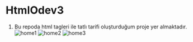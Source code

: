 # HtmlOdev3
1) Bu repoda html tagleri ile tatlı tarifi oluşturduğum proje yer almaktadır. <br>
![home1](https://github.com/Dilan-Mazlum/CssOdev1/assets/73706556/774690da-fceb-4149-b44a-6091957b37a8)
![home2](https://github.com/Dilan-Mazlum/CssOdev1/assets/73706556/28d7e845-dfcf-44fc-9018-de0da151dfba)
![home3](https://github.com/Dilan-Mazlum/CssOdev1/assets/73706556/6991c638-056c-48a2-a02a-030e92e1917b)
